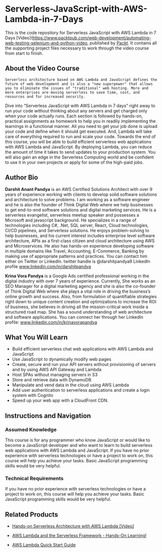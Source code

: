 # Serverless-JavaScript-with-AWS-Lambda-in-7-Days

This is the code repository for Serverless JavaScript with AWS Lambda in 7 Days [Video](https://www.packtpub.com/web-development/automating-web-testing-selenium-and-python-video, published by [Packt](https://www.packtpub.com/web-development/serverless-javascript-aws-lambda-7-days-video). It contains all the supporting project files necessary to work through the video course from start to finish.

## About the Video Course
	Serverless architecture based on AWS Lambda and JavaScript defines the future of web development and is also a "new superpower" that allows you to eliminate the issues of "traditional" web hosting. More and more enterprises are moving serverless to save time, cost, and resources and for increased security. 
Dive into “Serverless JavaScript with AWS Lambda in 7 days” right away to run your code without thinking about any servers and get charged only when your code actually runs. Each section is followed by hands-on, practical assignments as homework to help you in readily implementing the learnings in a functional manner. All you need to get your job done is upload your code and define when it should get executed. And, Lambda will take care of everything required to run and scale your code.
Towards the end of this course, you will be able to build efficient serverless web applications with AWS Lambda and JavaScript. By deploying Lambda, you can reduce the amount of time it takes to send updates to your production system. You will also gain an edge in the Serverless Computing world and be confident to use it in your own projects or apply for some of the high-paid jobs. 

## Author Bio
<b>Darshit Anant Pandya</b> is an AWS Certified Solutions Architect with over 9 years of experience working with clients to develop solid software solutions and architecture to solve problems.
I am working as a software engineer and he is also the founder of Think Digital Web where we help businesses to get end-to-end software solutions and digital marketing services. 
He is a serverless evangelist, serverless meetup speaker and possesses a Microsoft and javascript background. He specializes in a range of technologies including C#, .Net, SQL server, React, Cloud technologies, CI/CD pipelines, and Serverless solutions.
He enjoys problem-solving to help businesses, and his current interest includes enterprise level software architecture, APIs as a first-class citizen and cloud architecture using AWS and Microservices.
He also has hands-on experience developing software in multiple domains like Travel, Accounting, E-Commerce, Banking by making use of appropriate patterns and practices. 
You can contact him either on Twitter or LinkedIn.
twitter handle is @darshitpandya9
LinkedIn profile www.linkedin.com/in/darshitpandya

<b>Krina Vora Pandya</b> is a Google Ads certified professional working in the digital industry with over 7 years of experience. Currently, She works as an SEO Manager for a digital marketing agency and she is also the co-founder of Think Digital Web where she plays a vital role in driving the business’s online growth and success.
Also, from formulation of quantifiable strategies right down to unique content creation and optimizations to increase the ROI of business, she believes in driving all the mission-critical work inside a structured road map. She has a sound understanding of web architecture and software applications. You can connect her through her LinkedIn profile: www.linkedin.com/in/krinavorapandya

<H2>What You Will Learn</H2>
<DIV class=book-info-will-learn-text>
<UL>
<LI>Build efficient serverless chat web applications with AWS Lambda and JavaScript
<LI>Use JavaScript to dynamically modify web pages
<LI>Create, secure and run your API servers without provisioning of servers and by using AWS API Gateway and Lambda
<LI>Host SPAs without managing servers in S3
<LI>Store and retrieve data with DynamoDB
<LI>Manipulate and vend data in the cloud using AWS Lambda
<LI>Add user authentication to serverless applications and create a login system with Cognito
<LI>Speed up your web app with a CloudFront CDN.
</LI></UL></DIV>

## Instructions and Navigation
### Assumed Knowledge
This course is for any programmer who know JavaScript or would like to become a JavaScript developer and who want to learn to build serverless web applications with AWS Lambda and JavaScript. If you have no prior experience with serverless technologies or have a project to work on, this course will help you achieve your tasks. Basic JavaScript programming skills would be very helpful.

### Technical Requirements
If you have no prior experience with serverless technologies or have a project to work on, this course will help you achieve your tasks. Basic JavaScript programming skills would be very helpful.<br/>

## Related Products
* [Hands-on Serverless Architecture with AWS Lambda [Video]](https://prod.packtpub.com/in/virtualization-and-cloud/hands-serverless-architecture-aws-lambda-video)

* [AWS Lambda and the Serverless Framework - Hands-On Learning!](https://prod.packtpub.com/in/networking-and-servers/aws-lambda-and-serverless-framework-hands-learning)

* [AWS Lambda Quick Start Guide](https://prod.packtpub.com/in/virtualization-and-cloud/aws-lambda-quick-start-guide)
